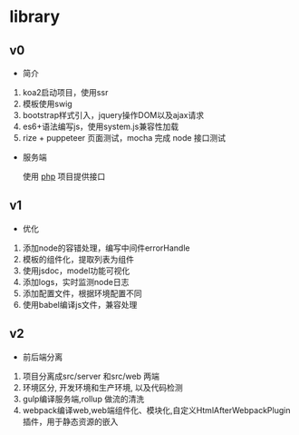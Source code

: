 # library
## v0
- 简介
1. koa2启动项目，使用ssr
2. 模板使用swig
3. bootstrap样式引入，jquery操作DOM以及ajax请求
4. es6+语法编写js，使用system.js兼容性加载
5. rize + puppeteer 页面测试，mocha 完成 node 接口测试

- 服务端

  使用 [php](https://github.com/huochezaodian/php-learning/tree/master/YII-project/basic) 项目提供接口

## v1
-  优化
1. 添加node的容错处理，编写中间件errorHandle
2. 模板的组件化，提取列表为组件
3. 使用jsdoc，model功能可视化
4. 添加logs，实时监测node日志
5. 添加配置文件，根据环境配置不同
6. 使用babel编译js文件，兼容处理

## v2
-  前后端分离
1. 项目分离成src/server 和src/web 两端
2. 环境区分, 开发环境和生产环境, 以及代码检测
3. gulp编译服务端,rollup 做流的清洗
4. webpack编译web,web端组件化、模块化,自定义HtmlAfterWebpackPlugin插件，用于静态资源的嵌入